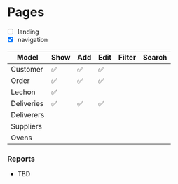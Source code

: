 # Pages
- [ ] landing
- [x] navigation

Model | Show | Add | Edit | Filter | Search
--- | --- | --- | --- | --- | --- |
Customer | :white_check_mark: | :white_check_mark: | :white_check_mark: |  |  |
Order | :white_check_mark: | :white_check_mark: | :white_check_mark: |  |  |
Lechon | :white_check_mark: |  |  |  |  |
Deliveries | :white_check_mark: | :white_check_mark: | :white_check_mark: |  |  |
Deliverers |  |  |  |  |  |
Suppliers |  |  |  |  |  |
Ovens |  |  |  |  |  |

### Reports
- TBD

